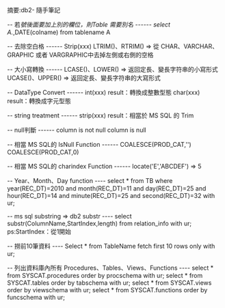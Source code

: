 摘要:db2- 隨手筆記

-- 若*號後面要加上別的欄位，則Table 需要別名 ------
select A.*,DATE(colname) from tablename A



-- 去除空白格 ------
Strip(xxx)
LTRIM()、RTRIM() => 從 CHAR、VARCHAR、GRAPHIC 或者 VARGRAPHIC中去掉左側或右側的空格


-- 大小寫轉換 ------
LCASE()、LOWER() => 返回定長、變長字符串的小寫形式
UCASE()、UPPER() => 返回定長、變長字符串的大寫形式


-- DataType Convert ------
int(xxx) result：轉換成整數型態
char(xxx) result：轉換成字元型態


-- string treatment ------
strip(xxx) result：相當於 MS SQL 的 Trim


-- null判斷 ------
column is not null
column is null


-- 相當 MS SQL的 IsNull Function ------
COALESCE(PROD_CAT,'')
COALESCE(PROD_CAT,0)


-- 相當 MS SQL的 charindex Function ------
locate('E','ABCDEF') => 5


-- Year、Month、Day function ----
select * from TB where year(REC_DT)=2010 and month(REC_DT)=11 and day(REC_DT)=25 and hour(REC_DT)=14 and minute(REC_DT)=25 and second(REC_DT)=32 with ur;


-- ms sql substring => db2 substr ----
select substr(ColumnName,StartIndex,length) from relation_info with ur;
ps:StartIndex：從1開始


-- 撈前10筆資料 ----
Select * from TableName fetch first 10 rows only with ur;


-- 列出資料庫內所有 Procedures、Tables、Views、Functions ----
select * from SYSCAT.procedures order by procschema with ur;
select * from SYSCAT.tables order by tabschema with ur;
select * from SYSCAT.views order by viewschema with ur;
select * from SYSCAT.functions order by funcschema with ur;